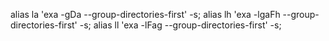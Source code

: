 

alias la 'exa -gDa --group-directories-first' -s;
alias lh 'exa -lgaFh --group-directories-first' -s;
alias ll 'exa -lFag --group-directories-first' -s;
